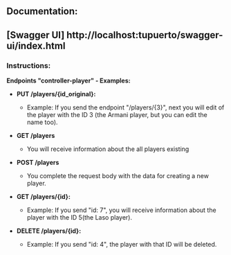 <h2>Documentation:<h2> 
[Swagger UI] http://localhost:tupuerto/swagger-ui/index.html

### Instructions:

**Endpoints "controller-player" - Examples:**

- **PUT /players/{id_original}:** 
  - Example: If you send the endpoint "/players/{3}", next you will edit of the player with the ID 3 (the Armani player, but you can edit the name too).
  
- **GET /players** 
  - You will receive information about the all players existing
  
- **POST /players** 
  - You complete the request body with the data for creating a new player.

- **GET /players/{id}:** 
  - Example: If you send "id: 7", you will receive information about the player with the ID 5(the Laso player).
  
- **DELETE /players/{id}:** 
  - Example: If you send "id: 4", the player with that ID will be deleted.

